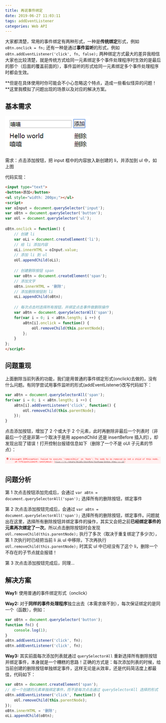 ```yaml
---
title: 再说事件绑定
date: 2019-06-27 11:03:11
tags: addEventListener
categories: Web API
---
```


大家都清楚，常用的事件绑定有两种形式，一种是**传统绑定**形式，例如 `oBtn.onclick = fn;` 还有一种是通过**事件监听**的形式，例如 `oBtn.addEventListener('click', fn, false);` 两种绑定方式最大的差异我相信大家也比较清楚，就是传统方式给同一元素绑定多个事件处理程序时生效的是最后的那个（后面的覆盖前面的），事件监听的形式给同一元素绑定多个事件处理程序时都会生效。

**但是在具体使用时你可能会不小心忽略这个特点，造成一些看似怪异的问题！**这里我模拟了问题出现的场景以及对应的解决方案。

<!-- more -->

## 基本需求

<img src="/resource/images/pages/webapi/send-message__1.png" alt="">

需求：点击添加按钮，把 input 框中的内容放入新创建的 li，并添加到 ul 中，如上图

代码实现：

```html
<input type="text">
<button>添加</button>
<ul style="width: 200px;"></ul>
<script>
var oInput = document.querySelector('input');
var oBtn = document.querySelector('button');
var oUl = document.querySelector('ul');

oBtn.onclick = function() {
    // 创建 li
    var oLi = document.createElement('li');
    // 给 li 添加内容
    oLi.innerHTML = oInput.value;
    // 添加 li 到 ul
    oUl.appendChild(oLi);

    // 创建删除按钮 span
    var oBtn = document.createElement('span');
    // 添加文字
    oBtn.innerHTML = '删除';
    // 添加删除按钮到 li
    oLi.appendChild(oBtn);

    // 每次点击时选择所有按钮，并绑定点击事件做删除操作
    var aBtn = document.querySelectorAll('span');
    for(var i = 0; i < aBtn.length; i ++) {
        aBtn[i].onclick = function() {
            oUl.removeChild(this.parentNode);
        };
    }
};
</script>
```

## 问题重现

上面删除当前列表的功能，我们是用普通的事件绑定形式(onclick)去做的，没有什么问题。有同学尝试用事件监听的形式(addEventListener)改写代码如下：

```javascript
var aBtn = document.querySelectorAll('span');
for(var i = 0; i < aBtn.length; i ++) {
    aBtn[i].addEventListener('click', function() {
        oUl.removeChild(this.parentNode);
    });
}
```

点击添加按钮，增加了 2 个或大于 2 个元素，此时再删除非最后一个列表时（非最后一个还是非第一个取决于是用 appendChild 还是 insertBefore 插入的），却发现出现了错误！打开控制台报错信息如下（删除了一个不是 oUl 子元素的节点）：

<img src="/resource/images/pages/webapi/send-message__2.png" alt="">

## 问题分析

第 1 次点击按钮添加完成后，会通过 `var aBtn = document.querySelectorAll('span');` 选择所有的删除按钮，绑定事件

第 2 次点击添加按钮完成后，会通过 `var aBtn = document.querySelectorAll('span');` 选择所有的删除按钮，绑定事件。问题就出在这里，选择所有删除按钮并绑定事件的操作，其实又会把之前**已经绑定事件的元素再次绑定了一次**。所以点击删除按钮时会发现 `oUl.removeChild(this.parentNode);` 执行了多次（取决于重复绑定了多少次），第 1 次执行时已经把当前 li 从 ul 中移除，下次再执行 `oUl.removeChild(this.parentNode);` 时其实 ul 中已经没有了这个 li，删除一个不存在的子节点就会报错！

第 3 次点击添加按钮完成后，同理...

## 解决方案

**Way1:** 使用普通的事件绑定形式（onclick）

**Way2:** 对于**同样的事件处理程序**独立出去（本需求做不到），每次保证绑定的是同一个（函数），例如：

```javascript
var oBtn = document.querySelector('button');
function fn() {
    console.log(1);
}
oBtn.addEventListener('click', fn);
oBtn.addEventListener('click', fn);
```

**Way3:** 其实前面每次添加列表就通过 `querySelectorAll` 重新选择所有删除按钮并绑定事件，本身就是一个糟糕的思路！正确的方式是：每次添加列表的时候，给当前创建的删除按钮单独绑定事件，这样无论是从效率，还是代码简洁度上都最佳，代码如下：

```javascript
var oBtn = document.createElement('span');
// 给一个创建的元素单独绑定事件，而不是每次点击通过 querySelectorAll 选择的形式
oBtn.addEventListener('click', function() {
    oUl.removeChild(this.parentNode);
});
oBtn.innerHTML = '删除';
oLi.appendChild(oBtn);
```
